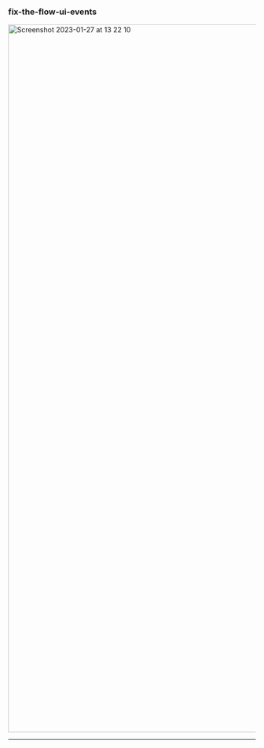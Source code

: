 ### fix-the-flow-ui-events

<img width="1440" alt="Screenshot 2023-01-27 at 13 22 10" src="https://user-images.githubusercontent.com/112861116/215085990-4c7fb482-c503-4b5c-9321-24693fdde17c.png">


*** 

